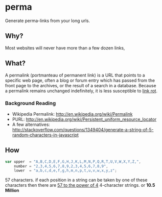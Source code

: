 # perma

Generate perma-links from your long urls.

## Why?

Most websites will never have more than a few dozen links,


## What?

A permalink (portmanteau of permanent link) is a URL that points to a
specific web page, often a blog or forum entry which has passed from
the front page to the archives, or the result of a search in a database.
Because a permalink remains unchanged indefinitely, it is less susceptible
to [link rot](http://en.wikipedia.org/wiki/Link_rot).

### Background Reading

+ Wikipedia Permalink: http://en.wikipedia.org/wiki/Permalink
+ PURL: http://en.wikipedia.org/wiki/Persistent_uniform_resource_locator
+ A few alternatives:
http://stackoverflow.com/questions/1349404/generate-a-string-of-5-random-characters-in-javascript

## How

```js
var upper  = "A,B,C,D,E,F,G,H,J,K,L,M,N,P,Q,R,T,U,V,W,X,Y,Z,",
    number = "2,3,4,5,6,7,8,9,2,3,4,5,6,7,8,9",
    lower  = "a,b,c,d,e,f,g,h,m,n,p,t,u,v,w,x,y,z";

```

57 characters.
if each position in a string can be taken by one of these characters
then there are
[57 to the power of 4](http://www.wolframalpha.com/input/?i=57+to+the+power+of+4)
4-character strings. or **10.5 Million**
